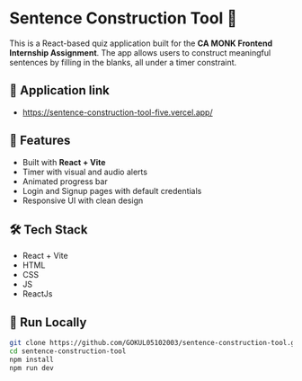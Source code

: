 # Sentence Construction Tool 🎯

This is a React-based quiz application built for the **CA MONK Frontend Internship Assignment**. The app allows users to construct meaningful sentences by filling in the blanks, all under a timer constraint.

## 🔗 Application link 

- https://sentence-construction-tool-five.vercel.app/

## 🚀 Features

- Built with **React + Vite**
- Timer with visual and audio alerts
- Animated progress bar
- Login and Signup pages with default credentials
- Responsive UI with clean design

## 🛠️ Tech Stack

- React + Vite
- HTML 
- CSS
- JS
- ReactJs

## 🧪 Run Locally

```bash
git clone https://github.com/GOKUL05102003/sentence-construction-tool.git
cd sentence-construction-tool
npm install
npm run dev
